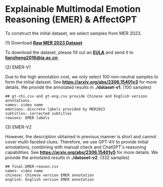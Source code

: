 # Explainable Multimodal Emotion Reasoning (EMER) & AffectGPT 

To construct the initial dataset, we select samples from MER 2023.

(1) Download [**Raw MER 2023 Dataset**](https://dl.acm.org/doi/abs/10.1145/3581783.3612836)

To download the dataset, please fill out an [**EULA**](https://drive.google.com/file/d/1LOW2e6ZuyUjurVF0SNPisqSh4VzEl5lN) and send it to **lianzheng2016@ia.ac.cn**.



(2) EMER-V1

Due to the high annotation cost, we only select 100 non-neutral samples to form the initial dataset. See **https://arxiv.org/abs/2306.15401v3** for more details. We provide the annotated results in **./dataset-v1**. (100 samples)

```shell
## gt-chi.csv and gt-eng.csv provide Chinese and English version annotations.
names: video name
emotions: discrete labels provided by MER2023 
subtitles: corrected subtitles
reasons: EMER labels
```



(3) EMER-V2

However, the description obtained in previous manner is short and cannot cover multi-faceted clues. Therefore, we use GPT-4V to provide initial annotations, combining with manual check and ChatGPT's reasoning capabilities. See **https://arxiv.org/abs/2306.15401v5** for more details. We provide the annotated results in **./dataset-v2**. (332 samples)

```shell
## final-EMER-reason.csv
names: video name
chinese: Chinese version EMER annotation
english: English version EMER annotation
```



